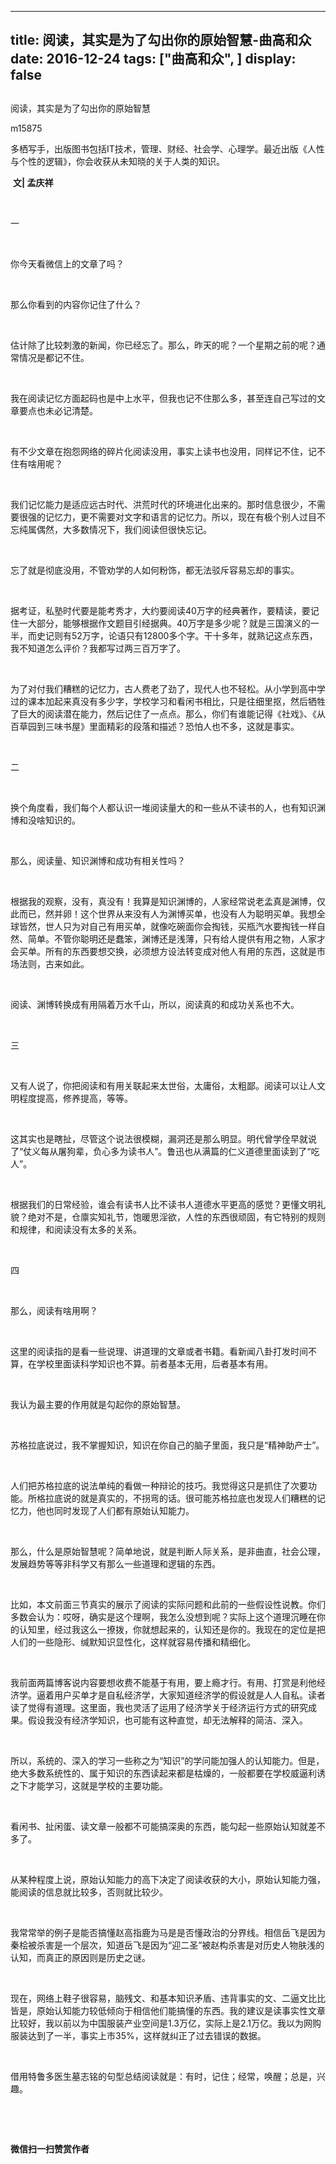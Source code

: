 
---
title:   阅读，其实是为了勾出你的原始智慧-曲高和众
date: 2016-12-24
tags: ["曲高和众", ]
display: false
---


## 



阅读，其实是为了勾出你的原始智慧




m15875




多栖写手，出版图书包括IT技术，管理、财经、社会学、心理学。最近出版《人性与个性的逻辑》，你会收获从未知晓的关于人类的知识。


&nbsp;**文|&nbsp;孟庆祥**

&nbsp;

一

&nbsp;

你今天看微信上的文章了吗？

&nbsp;

那么你看到的内容你记住了什么？

&nbsp;

估计除了比较刺激的新闻，你已经忘了。那么，昨天的呢？一个星期之前的呢？通常情况是都记不住。

&nbsp;

我在阅读记忆方面起码也是中上水平，但我也记不住那么多，甚至连自己写过的文章要点也未必记清楚。

&nbsp;

有不少文章在抱怨网络的碎片化阅读没用，事实上读书也没用，同样记不住，记不住有啥用呢？

&nbsp;

我们记忆能力是适应远古时代、洪荒时代的环境进化出来的。那时信息很少，不需要很强的记忆力，更不需要对文字和语言的记忆力。所以，现在有极个别人过目不忘纯属偶然，大多数情况下，我们阅读但很快忘记。

&nbsp;

忘了就是彻底没用，不管劝学的人如何粉饰，都无法驳斥容易忘却的事实。

&nbsp;

据考证，私塾时代要是能考秀才，大约要阅读40万字的经典著作，要精读，要记住一大部分，能够根据作文题目引经据典。40万字是多少呢？就是三国演义的一半，而史记则有52万字，论语只有12800多个字。干十多年，就熟记这点东西，我不知道怎么评价？我都写过两三百万字了。

&nbsp;

为了对付我们糟糕的记忆力，古人费老了劲了，现代人也不轻松。从小学到高中学过的课本加起来真没有多少字，学校学习和看闲书相比，只是往细里抠，然后牺牲了巨大的阅读潜在能力，然后记住了一点点。那么，你们有谁能记得《社戏》、《从百草园到三味书屋》里面精彩的段落和描述？恐怕人也不多，这就是事实。

&nbsp;

二

&nbsp;

换个角度看，我们每个人都认识一堆阅读量大的和一些从不读书的人，也有知识渊博和没啥知识的。

&nbsp;

那么，阅读量、知识渊博和成功有相关性吗？

&nbsp;

根据我的观察，没有，真没有！我算是知识渊博的，人家经常说老孟真是渊博，仅此而已，然并卵！这个世界从来没有人为渊博买单，也没有人为聪明买单。我想全球皆然，世人只为对自己有用买单，就像吃碗面你会掏钱，买瓶汽水要掏钱一样自然、简单。不管你聪明还是蠢笨，渊博还是浅薄，只有给人提供有用之物，人家才会买单。所有的东西要想交换，必须想方设法转变成对他人有用的东西，这就是市场法则，古来如此。

&nbsp;

阅读、渊博转换成有用隔着万水千山，所以，阅读真的和成功关系也不大。

&nbsp;

三

&nbsp;

又有人说了，你把阅读和有用关联起来太世俗，太庸俗，太粗鄙。阅读可以让人文明程度提高，修养提高，等等。

&nbsp;

这其实也是瞎扯，尽管这个说法很模糊，漏洞还是那么明显。明代曾学佺早就说了“仗义每从屠狗辈，负心多为读书人”。鲁迅也从满篇的仁义道德里面读到了“吃人”。

&nbsp;

根据我们的日常经验，谁会有读书人比不读书人道德水平更高的感觉？更懂文明礼貌？绝对不是，仓廪实知礼节，饱暖思淫欲，人性的东西很顽固，有它特别的规则和规律，和阅读没有太多的关系。

&nbsp;

四

&nbsp;

那么，阅读有啥用啊？

&nbsp;

这里的阅读指的是看一些说理、讲道理的文章或者书籍。看新闻八卦打发时间不算，在学校里面读科学知识也不算。前者基本无用，后者基本有用。

&nbsp;

我认为最主要的作用就是勾起你的原始智慧。

&nbsp;

苏格拉底说过，我不掌握知识，知识在你自己的脑子里面，我只是“精神助产士”。

&nbsp;

人们把苏格拉底的说法单纯的看做一种辩论的技巧。我觉得这只是抓住了次要功能。所格拉底说的就是真实的，不拐弯的话。很可能苏格拉底也发现人们糟糕的记忆力，他也同时发现了人们都有原始认知能力。

&nbsp;

那么，什么是原始智慧呢？简单地说，就是判断人际关系，是非曲直，社会公理，发展趋势等等非科学又有那么一些道理和逻辑的东西。

&nbsp;

比如，本文前面三节真实的展示了阅读的实际问题和此前的一些假设性说教。你们多数会认为：哎呀，确实是这个理啊，我怎么没想到呢？实际上这个道理沉睡在你的认知里，经过我这么一撩拨，你就想起来的，认知还是你的。我现在的定位是把人们的一些隐形、缄默知识显性化，这样就容易传播和精细化。

&nbsp;

我前面两篇博客说内容要想收费不能基于有用，要上瘾才行。有用、打赏是利他经济学。逼着用户买单才是自私经济学，大家知道经济学的假设就是人人自私。读者读了觉得有道理。这里面，我也灵活了运用了经济学关于经济运行方式的研究成果。假设我没有经济学知识，也可能有这种直觉，却无法解释的简洁、深入。

&nbsp;

所以，系统的、深入的学习一些称之为“知识”的学问能加强人的认知能力。但是，绝大多数系统性的、属于知识的东西读起来都是枯燥的，一般都要在学校威逼利诱之下才能学习，这就是学校的主要功能。

&nbsp;

看闲书、扯闲蛋、读文章一般都不可能搞深奥的东西，能勾起一些原始认知就差不多了。

&nbsp;

从某种程度上说，原始认知能力的高下决定了阅读收获的大小，原始认知能力强，能阅读的信息就比较多，否则就比较少。

&nbsp;

我常常举的例子是能否搞懂赵高指鹿为马是是否懂政治的分界线。相信岳飞是因为秦桧被杀害是一个层次，知道岳飞是因为“迎二圣”被赵构杀害是对历史人物肤浅的认知，而真正的原因则是历史之谜。

&nbsp;

现在，网络上鞋子很容易，脑残文、和基本知识矛盾、违背事实的文、二逼文比比皆是，原始认知能力较低倾向于相信他们能搞懂的东西。我的建议是读事实性文章比较好，我以前以为中国服装产业空间是1.3万亿，实际上是2.1万亿。我以为网购服装达到了一半，事实上市35%，这样就纠正了过去错误的数据。

&nbsp;

借用特鲁多医生墓志铭的句型总结阅读就是：有时，记住；经常，唤醒；总是，兴趣。

&nbsp;

&nbsp;




**微信扫一扫赞赏作者**













